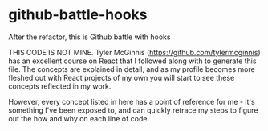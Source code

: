 # github-battle-hooks
After the refactor, this is Github battle with hooks

THIS CODE IS NOT MINE. Tyler McGinnis (https://github.com/tylermcginnis) has an excellent course on React that I followed along with to generate this file. The concepts are explained in detail, and as my profile becomes more fleshed out with React projects of my own you will start to see these concepts reflected in my work.

However, every concept listed in here has a point of reference for me - it's something I've been exposed to, and can quickly retrace my steps to figure out the how and why on each line of code.

